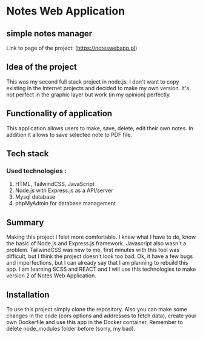 # **Notes Web Application**
## simple notes manager

Link to page of the project: (https://noteswebapp.pl)

## Idea of the project 
This was my second full stack project in node.js. I don't want to copy existing in the Internet projects and decided to make my own version. It's not perfect in the graphic layer but work (in my opinion) perfectly.

## Functionality of application
This application allows users to make, save, delete, edit their own notes. In addition it allows to save selected note to PDF file. 

## Tech stack

### Used technologies :

1. HTML, TailwindCSS, JavaScript
2. Node.js with Express.js as a API/server
3. Mysql database
4. phpMyAdmin for database management

## Summary
Making this project I felet more comfortable. I knew what I have to do, know the basic of Node.js and Express.js framework. Javascript also wasn't a problem. TailwindCSS was new to me, first minutes with this tool was difficult, but I think the project doesn't look too bad.
Ok, it have a few bugs and imperfections, but I can already say that I am planning to rebuild this app. I am learning SCSS and REACT and I will use this technologies to make version 2 of Notes Web Application.

## Installation

To use this project simply clone the repository. Also you can make some changes in the code (cors options and addresses to fetch data), create your own Dockerfile and use this app in the Docker container. Remember to delete node_modules folder before (sorry, my bad).
